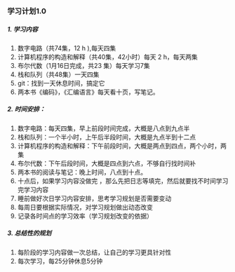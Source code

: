 ### 学习计划1.0

##### 1. 学习内容

1. 数字电路（共74集，12 h ),每天四集
2. 计算机程序的构造和解释（共40集，42小时）每天 2 h，每天两集
3. 布尔代数（1月16日完成，共23 集）每天学习7集
4. 栈和队列（共48集）一天四集
5. git：找到一天休息时间，搞定它
6. 两本书《编码》，《汇编语言》每天看十页，写笔记。

##### 2. 时间安排：

1. 数字电路：每天四集，早上前段时间完成，大概是八点到九点半
2. 栈和队列：一个半小时，上午后半段时间，大概是九点半到十二点
3. 计算机程序的构造和解释：下午前段时间，大概是两点到四点，两个小时，两集
4. 布尔代数：下午后段时间，大概是四点到六点，不够自行找时间补
5. 两本书的阅读与笔记：晚上时间，八点到十点。
6. 十点后，如果学习内容没做完 ，那么先把日志等填完，然后就要找不时间学习完学习内容
7. 睡前做好次日学习内容安排，思考学习规划是否需要变动
8. 每周日要根据实际情况，对学习规划做出动态改变
9. 记录各时间点的学习效率（学习规划改变的依据）

##### 3. 总结性的规划

1. 每阶段的学习内容做一次总结，让自己的学习更具针对性
2. 每次学习，每25分钟休息5分钟